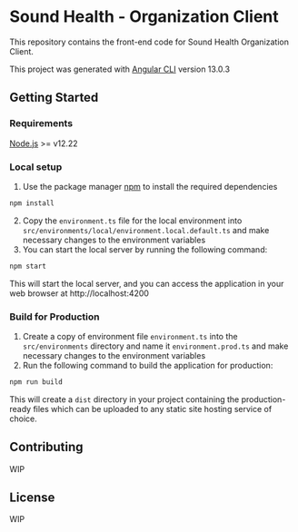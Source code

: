 # Sound Health - Organization Client

This repository contains the front-end code for Sound Health Organization Client.

This project was generated with [Angular CLI](https://github.com/angular/angular-cli) version 13.0.3
## Getting Started

### Requirements

[Node.js](https://nodejs.org/en) >= v12.22

### Local setup

1. Use the package manager [npm](https://www.npmjs.com/) to install the required dependencies
```bash
npm install
```
2. Copy the `environment.ts` file for the local environment into `src/environments/local/environment.local.default.ts` and make necessary changes to the environment variables
3. You can start the local server by running the following command:
```bash
npm start
```
This will start the local server, and you can access the application in your web browser at http://localhost:4200

### Build for Production

1. Create a copy of environment file `environment.ts` into the `src/environments` directory and name it `environment.prod.ts` and make necessary changes to the environment variables
2. Run the following command to build the application for production:
```bash
npm run build
```

This will create a `dist` directory in your project containing the production-ready files which can be uploaded to any static site hosting service of choice.

## Contributing

WIP

## License

WIP

